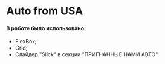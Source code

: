 # Auto from USA

#### В работе было использовано: 
* FlexBox;
* Grid;
* Слайдер "Slick" в секции "ПРИГНАННЫЕ НАМИ АВТО".
